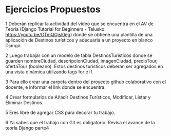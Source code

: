 # Ejercicios Propuestos

1 Deberán replicar la actividad del video que se encuentra en el AV de Teoría (Django Tutorial for Beginners - Telusko https://youtu.be/OTmQOjsl0eg) donde se obtiene una plantilla de una aplicación de Destinos turísticos y adecuarla a un proyecto en blanco Django.

2 Luego trabajar con un modelo de tabla DestinosTuristicos donde se guarden nombreCiudad,  descripcionCiudad, imagenCiudad, precioTour, ofertaTour (booleano).  Estos destinos turísticos deberán ser agregados en una vista dinámica utilizando tags for e if.

3 Para ello crear una carpeta dentro del proyecto github colaborativo con el docente, e informar el link donde se encuentra.

4 Crear formularios de Añadir Destinos Turísticos, Modificar, Listar y Eliminar Destinos.  

5 Eres libre de agregar CSS para decorar tu trabajo.

6 Ya sabes que el trabajo con Git es obligatorio.  Revisa el avance de la teoría Django parte4

